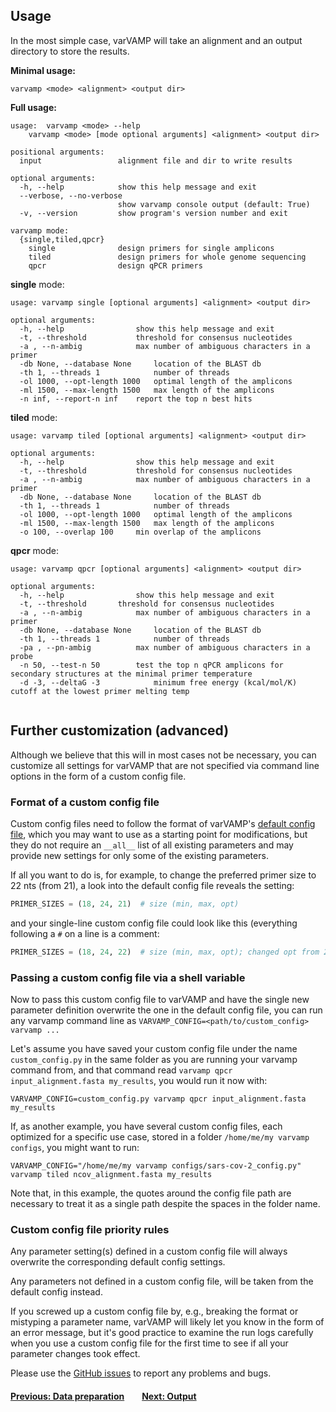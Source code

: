 ## Usage


In the most simple case, varVAMP will take an alignment and an output directory to store the results.

**Minimal usage:**

```shell
varvamp <mode> <alignment> <output dir>
```

**Full usage:**
```shell
usage: 	varvamp <mode> --help
	varvamp <mode> [mode optional arguments] <alignment> <output dir>
```

```
positional arguments:
  input                 alignment file and dir to write results

optional arguments:
  -h, --help            show this help message and exit
  --verbose, --no-verbose
                        show varvamp console output (default: True)
  -v, --version         show program's version number and exit

varvamp mode:
  {single,tiled,qpcr}
    single              design primers for single amplicons
    tiled               design primers for whole genome sequencing
    qpcr                design qPCR primers

```
**single** mode:
```shell
usage: varvamp single [optional arguments] <alignment> <output dir>
```
```
optional arguments:
  -h, --help            	show this help message and exit
  -t, --threshold 	        threshold for consensus nucleotides
  -a , --n-ambig        	max number of ambiguous characters in a primer
  -db None, --database None     location of the BLAST db
  -th 1, --threads 1            number of threads
  -ol 1000, --opt-length 1000   optimal length of the amplicons
  -ml 1500, --max-length 1500   max length of the amplicons
  -n inf, --report-n inf	report the top n best hits
```
**tiled** mode:
```shell
usage: varvamp tiled [optional arguments] <alignment> <output dir>
```
```
optional arguments:
  -h, --help            	show this help message and exit
  -t, --threshold 	        threshold for consensus nucleotides
  -a , --n-ambig        	max number of ambiguous characters in a primer
  -db None, --database None     location of the BLAST db
  -th 1, --threads 1	        number of threads
  -ol 1000, --opt-length 1000	optimal length of the amplicons
  -ml 1500, --max-length 1500	max length of the amplicons
  -o 100, --overlap 100		min overlap of the amplicons
```
**qpcr** mode:
```shell
usage: varvamp qpcr [optional arguments] <alignment> <output dir>
```
```
optional arguments:
  -h, --help            	show this help message and exit
  -t, --threshold 		threshold for consensus nucleotides
  -a , --n-ambig        	max number of ambiguous characters in a primer
  -db None, --database None     location of the BLAST db
  -th 1, --threads 1   	        number of threads
  -pa , --pn-ambig   		max number of ambiguous characters in a probe
  -n 50, --test-n 50    	test the top n qPCR amplicons for secondary structures at the minimal primer temperature
  -d -3, --deltaG -3            minimum free energy (kcal/mol/K) cutoff at the lowest primer melting temp


```

## Further customization (advanced)

Although we believe that this will in most cases not be necessary, you can customize all settings for varVAMP that are not specified via command line options in the form of a custom config file.

### Format of a custom config file

Custom config files need to follow the format of varVAMP's [default config file](https://github.com/jonas-fuchs/varVAMP/blob/master/varvamp/scripts/default_config.py), which you may want to use as a starting point for modifications, but they do not require an `__all__` list of all existing parameters and may provide new settings for only some of the existing parameters.

If all you want to do is, for example, to change the preferred primer size to 22 nts (from 21), a look into the default config file reveals the setting:

```python
PRIMER_SIZES = (18, 24, 21)  # size (min, max, opt)
```

and your single-line custom config file could look like this (everything following a `#` on a line is a comment:
```python
PRIMER_SIZES = (18, 24, 22)  # size (min, max, opt); changed opt from 21 to prefer somewhat longer primers
```

### Passing a custom config file via a shell variable

Now to pass this custom config file to varVAMP and have the single new parameter definition overwrite the one in the default config file, you can run any varvamp command line as `VARVAMP_CONFIG=<path/to/custom_config> varvamp ...`

Let's assume you have saved your custom config file under the name `custom_config.py` in the same folder as you are running your varvamp command from, and that command read `varvamp qpcr input_alignment.fasta my_results`, you would run it now with:

```shell
VARVAMP_CONFIG=custom_config.py varvamp qpcr input_alignment.fasta my_results
```

If, as another example, you have several custom config files, each optimized for a specific use case, stored in a folder `/home/me/my varvamp configs`, you might want to run:

```shell
VARVAMP_CONFIG="/home/me/my varvamp configs/sars-cov-2_config.py" varvamp tiled ncov_alignment.fasta my_results
```

Note that, in this example, the quotes around the config file path are necessary to treat it as a single path despite the spaces in the folder name.

### Custom config file priority rules

Any parameter setting(s) defined in a custom config file will always overwrite the corresponding default config settings.

Any parameters not defined in a custom config file, will be taken from the default config instead.

If you screwed up a custom config file by, e.g., breaking the format or mistyping a parameter name, varVAMP will likely let you know in the form of an error message, but it's good practice to examine the run logs carefully when you use a custom config file for the first time to see if all your parameter changes took effect.

Please use the [GitHub issues](https://github.com/jonas-fuchs/varVAMP/issues) to report any problems and bugs.

#### [Previous: Data preparation](./preparing_the_data.md)&emsp;&emsp;[Next: Output](./output.md)
